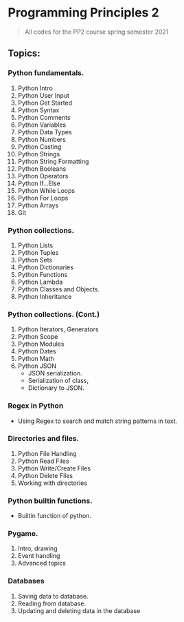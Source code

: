# Programming Principles 2

> All codes for the PP2 course spring semester 2021

## Topics:

### Python fundamentals.
1. Python Intro
2. Python User Input
3. Python Get Started
4. Python Syntax
5. Python Comments
6. Python Variables
7. Python Data Types
8. Python Numbers
9. Python Casting
10. Python Strings
11. Python String Formatting
12. Python Booleans
13. Python Operators
14. Python If...Else
15. Python While Loops
16. Python For Loops
17. Python Arrays
18. Git

### Python collections.
1. Python Lists
2. Python Tuples
3. Python Sets
4. Python Dictionaries
5. Python Functions
6. Python Lambda
7. Python Classes and Objects.
8. Python Inheritance

### Python collections. (Cont.)
1. Python Iterators, Generators
2. Python Scope
3. Python Modules
4. Python Dates
5. Python Math
6. Python JSON
    - JSON serialization.
    - Serialization of class,
    - Dictionary to JSON.
    
### Regex in Python
- Using Regex to search and match string patterns in text.

### Directories and files.
1. Python File Handling
2. Python Read Files
3. Python Write/Create Files
4. Python Delete Files
5. Working with directories

### Python builtin functions.
- Builtin function of python.

### Pygame. 
1. Intro, drawing
2. Event handling
3. Advanced topics 

### Databases
1. Saving data to database. 
2. Reading from database. 
3. Updating and deleting data in the database

